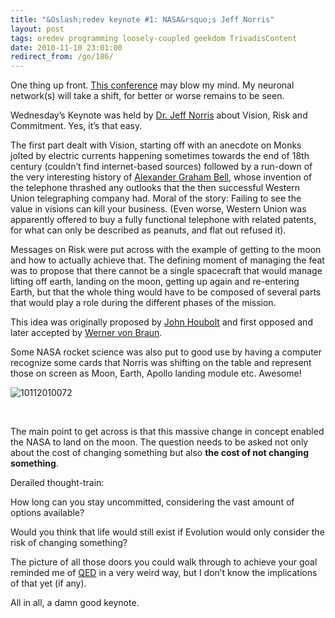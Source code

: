 ```yaml
---
title: "&Oslash;redev keynote #1: NASA&rsquo;s Jeff Norris"
layout: post
tags: oredev programming loosely-coupled geekdom TrivadisContent
date: 2010-11-10 23:01:00
redirect_from: /go/186/
---
```


One thing up front. [This conference](http://oredev.org/2010) may blow my mind. My neuronal network(s) will take a shift, for better or worse remains to be seen.

Wednesday’s Keynote was held by [Dr. Jeff Norris](http://www.drjeffnorris.com/) about Vision, Risk and Commitment. Yes, it’s that easy.

The first part dealt with Vision, starting off with an anecdote on Monks jolted by electric currents happening sometimes towards the end of 18th century (couldn’t find internet-based sources) followed by a run-down of the very interesting history of [Alexander Graham Bell](http://en.wikipedia.org/wiki/Alexander_Graham_Bell), whose invention of the telephone thrashed any outlooks that the then successful Western Union telegraphing company had. Moral of the story: Failing to see the value in visions can kill your business. (Even worse, Western Union was apparently offered to buy a fully functional telephone with related patents, for what can only be described as peanuts, and flat out refused it).

Messages on Risk were put across with the example of getting to the moon and how to actually achieve that. The defining moment of managing the feat was to propose that there cannot be a single spacecraft that would manage lifting off earth, landing on the moon, getting up again and re-entering Earth, but that the whole thing would have to be composed of several parts that would play a role during the different phases of the mission.

This idea was originally proposed by [John Houbolt](http://en.wikipedia.org/wiki/John_Houbolt) and first opposed and later accepted by [Werner von Braun](http://en.wikipedia.org/wiki/Wernher_von_Braun).&nbsp; 

Some NASA rocket science was also put to good use by having a computer recognize some cards that Norris was shifting on the table and represent those on screen as Moon, Earth, Apollo landing module etc. Awesome!

![10112010072](http://realfiction.net/files/10112010072_4e5578a4-83a2-4ccf-af5c-6a477dc987f5.jpg "10112010072") 

&nbsp;

The main point to get across is that this massive change in concept enabled the NASA to land on the moon. The question needs to be asked not only about the cost of changing something but also **the cost of not changing something**.

Derailed thought-train:

How long can you stay uncommitted, considering the vast amount of options available? 

Would you think that life would still exist if Evolution would only consider the risk of changing something?

The picture of all those doors you could walk through to achieve your goal reminded me of [QED](http://en.wikipedia.org/wiki/Quantum_electrodynamics) in a very weird way, but I don’t know the implications of that yet (if any).

All in all, a damn good keynote.